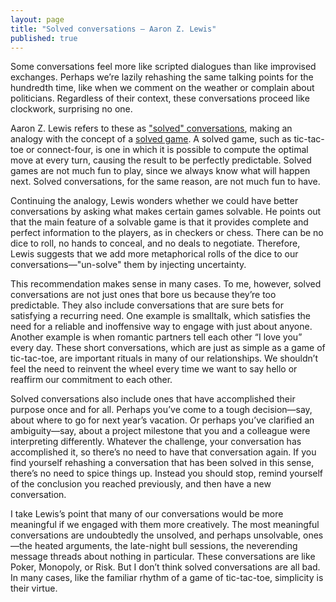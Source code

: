 ```yaml
---
layout: page
title: "Solved conversations — Aaron Z. Lewis"
published: true
---
```


Some conversations feel more like scripted dialogues than like improvised exchanges. Perhaps we’re lazily rehashing the same talking points for the hundredth time, like when we comment on the weather or complain about politicians. Regardless of their context, these conversations proceed like clockwork, surprising no one.

Aaron Z. Lewis refers to these as ["solved" conversations](https://aaronzlewis.com/blog/2014/06/01/solved-conversations/), making an analogy with the concept of a [solved game](https://en.wikipedia.org/wiki/Solved_game). A solved game, such as tic-tac-toe or connect-four, is one in which it is possible to compute the optimal move at every turn, causing the result to be perfectly predictable. Solved games are not much fun to play, since we always know what will happen next. Solved conversations, for the same reason, are not much fun to have.

Continuing the analogy, Lewis wonders whether we could have better conversations by asking what makes certain games solvable. He points out that the main feature of a solvable game is that it provides complete and perfect information to the players, as in checkers or chess. There can be no dice to roll, no hands to conceal, and no deals to negotiate. Therefore, Lewis suggests that we add more metaphorical rolls of the dice to our conversations—"un-solve" them by injecting uncertainty.

This recommendation makes sense in many cases. To me, however, solved conversations are not just ones that bore us because they’re too predictable. They also include conversations that are sure bets for satisfying a recurring need. One example is smalltalk, which satisfies the need for a reliable and inoffensive way to engage with just about anyone. Another example is when romantic partners tell each other “I love you” every day. These short conversations, which are just as simple as a game of tic-tac-toe, are important rituals in many of our relationships. We shouldn’t feel the need to reinvent the wheel every time we want to say hello or reaffirm our commitment to each other.

Solved conversations also include ones that have accomplished their purpose once and for all. Perhaps you’ve come to a tough decision—say, about where to go for next year’s vacation. Or perhaps you’ve clarified an ambiguity—say, about a project milestone that you and a colleague were interpreting differently. Whatever the challenge, your conversation has accomplished it, so there’s no need to have that conversation again. If you find yourself rehashing a conversation that has been solved in this sense, there’s no need to spice things up. Instead you should stop, remind yourself of the conclusion you reached previously, and then have a new conversation.

I take Lewis’s point that many of our conversations would be more meaningful if we engaged with them more creatively. The most meaningful conversations are undoubtedly the unsolved, and perhaps unsolvable, ones—the heated arguments, the late-night bull sessions, the neverending message threads about nothing in particular. These conversations are like Poker, Monopoly, or Risk. But I don’t think solved conversations are all bad. In many cases, like the familiar rhythm of a game of tic-tac-toe, simplicity is their virtue.